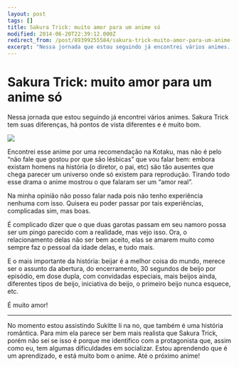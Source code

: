 ```yaml
---
layout: post
tags: []
title: Sakura Trick: muito amor para um anime só
modified: 2014-06-20T22:39:12.000Z
redirect_from: /post/89399255584/sakura-trick-muito-amor-para-um-anime-só/,/post/89399255584/
excerpt: "Nessa jornada que estou seguindo já encontrei vários animes. Sakura Trick tem suas diferenças, há pontos de vista diferentes e é muito bom."
---
```


Sakura Trick: muito amor para um anime só
=========================================

Nessa jornada que estou seguindo já encontrei vários animes. Sakura
Trick tem suas diferenças, há pontos de vista diferentes e é muito bom.

![](http://33.media.tumblr.com/dafdf0fd257972192fb35524cf4ebc8a/tumblr_inline_n7ho799btM1qju32f.png)

Encontrei esse anime por uma recomendação na Kotaku, mas não é pelo “não
fale que gostou por que são lésbicas” que vou falar bem: embora existam
homens na história (o diretor, o pai, etc) são tão ausentes que chega
parecer um universo onde só existem para reprodução. Tirando todo esse
drama o anime mostrou o que falaram ser um “amor real”.

Na minha opinião não posso falar nada pois não tenho experiência nenhuma
com isso. Quisera eu poder passar por tais experiências, complicadas
sim, mas boas.

É complicado dizer que o que duas garotas passam em seu namoro possa ser
um pingo parecido com a realidade, mas vejo isso. Ora, o relacionamento
delas não ser bem aceito, elas se amarem muito como sempre faz o pessoal
da idade delas, e tudo mais.

E o mais importante da história: beijar é a melhor coisa do mundo,
merece ser o assunto da abertura, do encerramento, 30 segundos de beijo
por episódio, em dose dupla, com convidadas especiais, mais beijos
ainda, diferentes tipos de beijo, iniciativa do beijo, o primeiro beijo
nunca esquece, etc.

É muito amor!

------------------------------------------------------------------------

No momento estou assistindo Sukitte Ii na no, que também é uma história
romântica. Para mim ela parece ser bem mais realista que Sakura Trick,
porém não sei se isso é porque me identifico com a protagonista que,
assim como eu, tem algumas dificuldades em socializar. Estou aprendendo
que é um aprendizado, e está muito bom o anime. Até o próximo anime!

